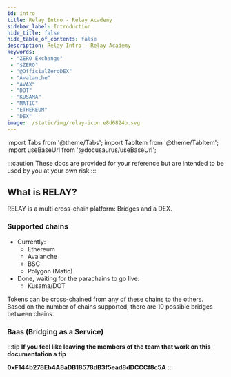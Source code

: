 ```yaml
---
id: intro 
title: Relay Intro - Relay Academy
sidebar_label: Introduction 
hide_title: false
hide_table_of_contents: false
description: Relay Intro - Relay Academy
keywords:  
 - "ZERO Exchange"
 - "$ZERO"
 - "@OfficialZeroDEX"
 - "Avalanche"
 - "AVAX"
 - "DOT"
 - "KUSAMA"
 - "MATIC"
 - "ETHEREUM"
 - "DEX"
image:  /static/img/relay-icon.e8d6824b.svg
---
```

import Tabs from '@theme/Tabs';
import TabItem from '@theme/TabItem';
import useBaseUrl from '@docusaurus/useBaseUrl';

:::caution
These docs are provided for your reference but are intended to be used by you at your own risk
:::

## What is RELAY?

RELAY is a multi cross-chain platform: Bridges and a DEX.


### Supported chains  

* Currently:  
  * Ethereum
  * Avalanche
  * BSC
  * Polygon (Matic)
* Done, waiting for the parachains to go live:  
  * Kusama/DOT

Tokens can be cross-chained from any of these chains to the others.  
Based on the number of chains supported, there are 10 possible bridges between chains.

### Baas (Bridging as a Service)

:::tip
**If you feel like leaving the members of the team that work on this documentation a tip**

**0xF144b278Eb4A8aDB18578dB3f5ead8dDCCCf8c5A**
:::